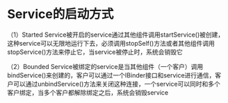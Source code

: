 # Service的启动方式

（1）Started Service被开启的service通过其他组件调用startService()被创建，这种service可以无限地运行下去，必须调用stopSelf()方法或者其他组件调用stopService()方法来停止它，当service被停止时，系统会销毁它

（2）Bounded Service被绑定的service是当其他组件（一个客户）调用bindService()来创建的，客户可以通过一个IBinder接口和service进行通信，客户可以通过unbindService()方法来关闭这种连接，一个service可以同时和多个客户绑定，当多个客户都解除绑定之后，系统会销毁service

